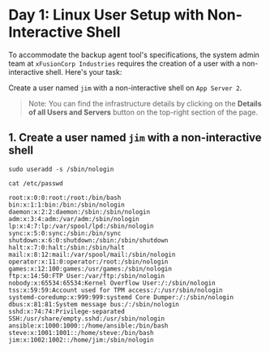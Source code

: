 # Day 1: Linux User Setup with Non-Interactive Shell
To accommodate the backup agent tool's specifications, the system admin team at `xFusionCorp Industries` requires the creation of a user with a non-interactive shell. Here's your task:

Create a user named `jim` with a non-interactive shell on `App Server 2`.
> Note: You can find the infrastructure details by clicking on the **Details of all Users and Servers** button on the top-right section of the page.

## 1. Create a user named `jim` with a non-interactive shell
`sudo useradd -s /sbin/nologin`

`cat /etc/passwd`
```console
root:x:0:0:root:/root:/bin/bash
bin:x:1:1:bin:/bin:/sbin/nologin
daemon:x:2:2:daemon:/sbin:/sbin/nologin
adm:x:3:4:adm:/var/adm:/sbin/nologin
lp:x:4:7:lp:/var/spool/lpd:/sbin/nologin
sync:x:5:0:sync:/sbin:/bin/sync
shutdown:x:6:0:shutdown:/sbin:/sbin/shutdown
halt:x:7:0:halt:/sbin:/sbin/halt
mail:x:8:12:mail:/var/spool/mail:/sbin/nologin
operator:x:11:0:operator:/root:/sbin/nologin
games:x:12:100:games:/usr/games:/sbin/nologin
ftp:x:14:50:FTP User:/var/ftp:/sbin/nologin
nobody:x:65534:65534:Kernel Overflow User:/:/sbin/nologin
tss:x:59:59:Account used for TPM access:/:/usr/sbin/nologin
systemd-coredump:x:999:999:systemd Core Dumper:/:/sbin/nologin
dbus:x:81:81:System message bus:/:/sbin/nologin
sshd:x:74:74:Privilege-separated SSH:/usr/share/empty.sshd:/usr/sbin/nologin
ansible:x:1000:1000::/home/ansible:/bin/bash
steve:x:1001:1001::/home/steve:/bin/bash
jim:x:1002:1002::/home/jim:/sbin/nologin
```